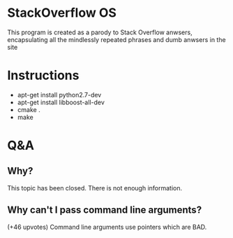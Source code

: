 # StackOverflow OS
This program is created as a parody to Stack Overflow anwsers, encapsulating all the mindlessly repeated phrases and dumb anwsers in the site

# Instructions
- apt-get install python2.7-dev
- apt-get install libboost-all-dev
- cmake .
- make


# Q&A

## Why?

This topic has been closed. There is not enough information.

## Why can't I pass command line arguments?

(+46 upvotes) Command line arguments use pointers which are BAD.